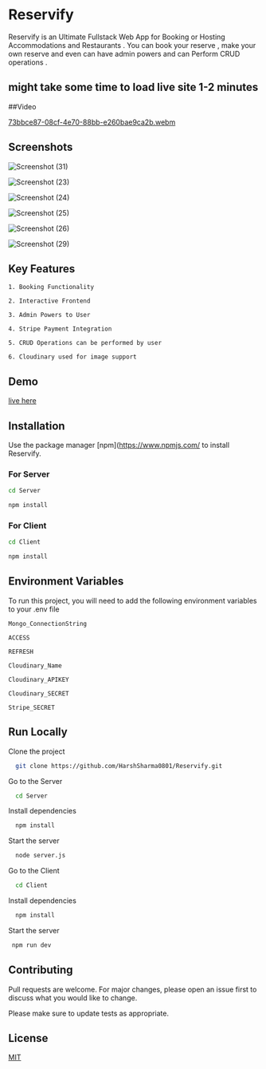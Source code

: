 # Reservify

Reservify is an Ultimate Fullstack Web App for Booking or Hosting Accommodations and Restaurants . You can book your reserve , make your own reserve and even can have admin powers and can Perform CRUD operations .

## might take some time to load live site 1-2 minutes

##Video

[73bbce87-08cf-4e70-88bb-e260bae9ca2b.webm](https://github.com/HarshSharma0801/Reservify/assets/121893196/bbb82af1-edb8-46f1-bcf2-475ee129c0d8)


## Screenshots

![Screenshot (31)](https://github.com/HarshSharma0801/Reservify/assets/121893196/935c71f2-0a46-4098-aad2-f80986a9daa6)

![Screenshot (23)](https://github.com/HarshSharma0801/Reservify/assets/121893196/c8034d29-9bed-463c-a426-3a31c677e344)

![Screenshot (24)](https://github.com/HarshSharma0801/Reservify/assets/121893196/4bc814a7-f0ec-4ce8-9937-0d7a9acbbbc4)

![Screenshot (25)](https://github.com/HarshSharma0801/Reservify/assets/121893196/89c64a74-57a6-4905-8930-fb2d69624c02)

![Screenshot (26)](https://github.com/HarshSharma0801/Reservify/assets/121893196/6898f056-f03c-42e4-900f-9bf5f41f80e5)

![Screenshot (29)](https://github.com/HarshSharma0801/Reservify/assets/121893196/d456651e-c0dd-4534-9734-1c10f4274a5b)








## Key Features 

`1. Booking Functionality `

`2. Interactive Frontend`

`3. Admin Powers to User`

`4. Stripe Payment Integration`

`5. CRUD Operations can be performed by user`

`6. Cloudinary used for image support`

## Demo

[live here](https://reservify.vercel.app/)



## Installation

Use the package manager [npm](https://www.npmjs.com/ to install Reservify.

### For Server
```bash
cd Server
```
```bash
npm install
```


### For Client
```bash
cd Client
```
```bash
npm install
```



## Environment Variables

To run this project, you will need to add the following environment variables to your .env file

`Mongo_ConnectionString`

`ACCESS`

`REFRESH`

`Cloudinary_Name`

`Cloudinary_APIKEY`

`Cloudinary_SECRET`

`Stripe_SECRET`


## Run Locally

Clone the project

```bash
  git clone https://github.com/HarshSharma0801/Reservify.git
```

Go to the Server

```bash
  cd Server
```

Install dependencies

```bash
  npm install
```

Start the server

```bash
  node server.js
```

Go to the Client

```bash
  cd Client
```

Install dependencies

```bash
  npm install
```

Start the server

```bash
 npm run dev
```



## Contributing

Pull requests are welcome. For major changes, please open an issue first
to discuss what you would like to change.

Please make sure to update tests as appropriate.

## License

[MIT](https://choosealicense.com/licenses/mit/)
